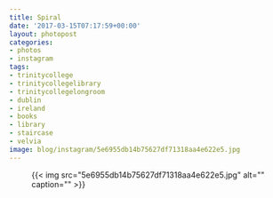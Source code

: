 ```yaml
---
title: Spiral
date: '2017-03-15T07:17:59+00:00'
layout: photopost
categories:
- photos
- instagram
tags:
- trinitycollege
- trinitycollegelibrary
- trinitycollegelongroom
- dublin
- ireland
- books
- library
- staircase
- velvia
image: blog/instagram/5e6955db14b75627df71318aa4e622e5.jpg
---
```


<figure class="photo photo--square">
  {{< img src="5e6955db14b75627df71318aa4e622e5.jpg" alt="" caption="" >}}

</figure>



